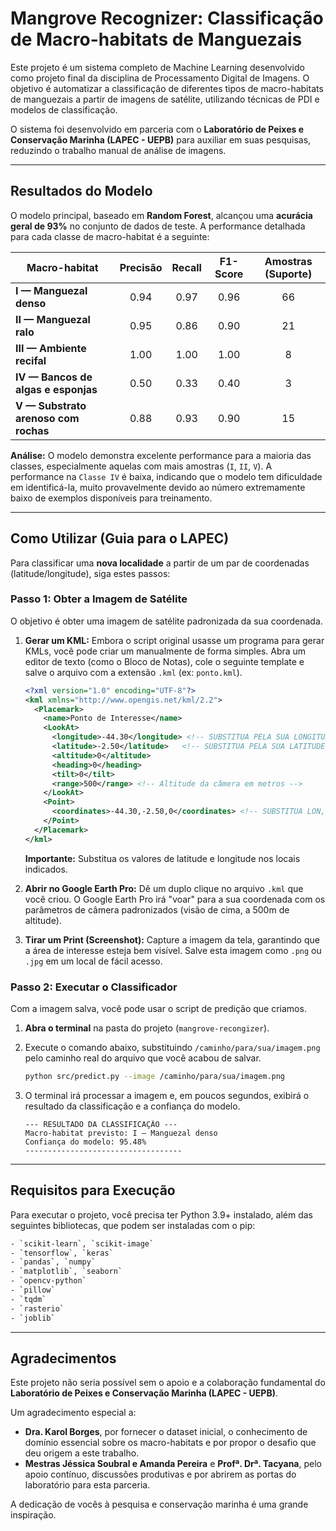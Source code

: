 
# Mangrove Recognizer: Classificação de Macro-habitats de Manguezais

Este projeto é um sistema completo de Machine Learning desenvolvido como projeto final da disciplina de Processamento Digital de Imagens. O objetivo é automatizar a classificação de diferentes tipos de macro-habitats de manguezais a partir de imagens de satélite, utilizando técnicas de PDI e modelos de classificação.

O sistema foi desenvolvido em parceria com o **Laboratório de Peixes e Conservação Marinha (LAPEC - UEPB)** para auxiliar em suas pesquisas, reduzindo o trabalho manual de análise de imagens.

---

## Resultados do Modelo

O modelo principal, baseado em **Random Forest**, alcançou uma **acurácia geral de 93%** no conjunto de dados de teste. A performance detalhada para cada classe de macro-habitat é a seguinte:

| Macro-habitat                       | Precisão | Recall | F1-Score | Amostras (Suporte) |
| ----------------------------------- | :------: | :----: | :------: | :----------------: |
| **I — Manguezal denso**             |   0.94   |  0.97  |   0.96   |         66         |
| **II — Manguezal ralo**             |   0.95   |  0.86  |   0.90   |         21         |
| **III — Ambiente recifal**          |   1.00   |  1.00  |   1.00   |         8          |
| **IV — Bancos de algas e esponjas** |   0.50   |  0.33  |   0.40   |         3          |
| **V — Substrato arenoso com rochas**|   0.88   |  0.93  |   0.90   |         15         |

**Análise:** O modelo demonstra excelente performance para a maioria das classes, especialmente aquelas com mais amostras (`I`, `II`, `V`). A performance na `Classe IV` é baixa, indicando que o modelo tem dificuldade em identificá-la, muito provavelmente devido ao número extremamente baixo de exemplos disponíveis para treinamento.

---

## Como Utilizar (Guia para o LAPEC)

Para classificar uma **nova localidade** a partir de um par de coordenadas (latitude/longitude), siga estes passos:

### Passo 1: Obter a Imagem de Satélite

O objetivo é obter uma imagem de satélite padronizada da sua coordenada.

1.  **Gerar um KML:** Embora o script original usasse um programa para gerar KMLs, você pode criar um manualmente de forma simples. Abra um editor de texto (como o Bloco de Notas), cole o seguinte template e salve o arquivo com a extensão `.kml` (ex: `ponto.kml`).

    ```xml
    <?xml version="1.0" encoding="UTF-8"?>
    <kml xmlns="http://www.opengis.net/kml/2.2">
      <Placemark>
        <name>Ponto de Interesse</name>
        <LookAt>
          <longitude>-44.30</longitude> <!-- SUBSTITUA PELA SUA LONGITUDE -->
          <latitude>-2.50</latitude>   <!-- SUBSTITUA PELA SUA LATITUDE -->
          <altitude>0</altitude>
          <heading>0</heading>
          <tilt>0</tilt>
          <range>500</range> <!-- Altitude da câmera em metros -->
        </LookAt>
        <Point>
          <coordinates>-44.30,-2.50,0</coordinates> <!-- SUBSTITUA LON,LAT -->
        </Point>
      </Placemark>
    </kml>
    ```
    **Importante:** Substitua os valores de latitude e longitude nos locais indicados.

2.  **Abrir no Google Earth Pro:** Dê um duplo clique no arquivo `.kml` que você criou. O Google Earth Pro irá "voar" para a sua coordenada com os parâmetros de câmera padronizados (visão de cima, a 500m de altitude).

3.  **Tirar um Print (Screenshot):** Capture a imagem da tela, garantindo que a área de interesse esteja bem visível. Salve esta imagem como `.png` ou `.jpg` em um local de fácil acesso.

### Passo 2: Executar o Classificador

Com a imagem salva, você pode usar o script de predição que criamos.

1.  **Abra o terminal** na pasta do projeto (`mangrove-recongizer`).
2.  Execute o comando abaixo, substituindo `/caminho/para/sua/imagem.png` pelo caminho real do arquivo que você acabou de salvar.

    ```bash
    python src/predict.py --image /caminho/para/sua/imagem.png
    ```

3.  O terminal irá processar a imagem e, em poucos segundos, exibirá o resultado da classificação e a confiança do modelo.

    ```
    --- RESULTADO DA CLASSIFICAÇÃO ---
    Macro-habitat previsto: I — Manguezal denso
    Confiança do modelo: 95.48%
    -----------------------------------
    ```

---

## Requisitos para Execução

Para executar o projeto, você precisa ter Python 3.9+ instalado, além das seguintes bibliotecas, que podem ser instaladas com o pip:

```bash
- `scikit-learn`, `scikit-image`
- `tensorflow`, `keras`
- `pandas`, `numpy`
- `matplotlib`, `seaborn`
- `opencv-python`
- `pillow`
- `tqdm`
- `rasterio`
- `joblib`
```

---

## Agradecimentos

Este projeto não seria possível sem o apoio e a colaboração fundamental do **Laboratório de Peixes e Conservação Marinha (LAPEC - UEPB)**.

Um agradecimento especial a:

*   **Dra. Karol Borges**, por fornecer o dataset inicial, o conhecimento de domínio essencial sobre os macro-habitats e por propor o desafio que deu origem a este trabalho.
*   **Mestras Jéssica Soubral e Amanda Pereira** e **Profª. Drª. Tacyana**, pelo apoio contínuo, discussões produtivas e por abrirem as portas do laboratório para esta parceria.

A dedicação de vocês à pesquisa e conservação marinha é uma grande inspiração.
